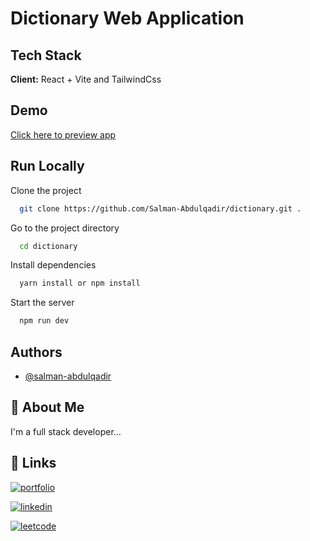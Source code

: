 # Dictionary Web Application

## Tech Stack

**Client:** React + Vite and TailwindCss

## Demo

[Click here to preview app](https://age-calculator-4.netlify.app/)

## Run Locally

Clone the project

```bash
  git clone https://github.com/Salman-Abdulqadir/dictionary.git .
```

Go to the project directory

```bash
  cd dictionary
```

Install dependencies

```bash
  yarn install or npm install
```

Start the server

```bash
  npm run dev
```

## Authors

- [@salman-abdulqadir](https://www.github.com/salman-abdulqadir)

## 🚀 About Me

I'm a full stack developer...

## 🔗 Links

[![portfolio](https://img.shields.io/badge/frontend_mentor-000?style=for-the-badge&logo=ko-fi&logoColor=white)](https://www.frontendmentor.io/profile/Salman-Abdulqadir)

[![linkedin](https://img.shields.io/badge/linkedin-0A66C2?style=for-the-badge&logo=linkedin&logoColor=white)](https://www.linkedin.com/in/salman-abdulqadir/)

[![leetcode](https://img.shields.io/badge/Leetcode-orange?style=for-the-badge&logo=leetcode&logoColor=white)](https://leetcode.com/Salman-Abdulqadir/)
